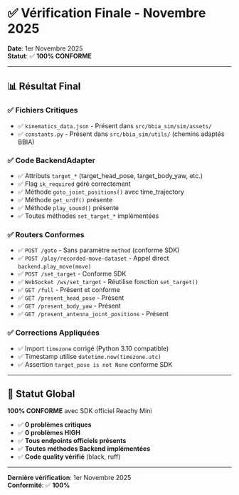 # ✅ Vérification Finale - Novembre 2025

**Date**: 1er Novembre 2025  
**Statut**: ✅ **100% CONFORME**

---

## 📊 Résultat Final

### ✅ Fichiers Critiques
- ✅ `kinematics_data.json` - Présent dans `src/bbia_sim/sim/assets/`
- ✅ `constants.py` - Présent dans `src/bbia_sim/utils/` (chemins adaptés BBIA)

### ✅ Code BackendAdapter
- ✅ Attributs `target_*` (target_head_pose, target_body_yaw, etc.)
- ✅ Flag `ik_required` géré correctement
- ✅ Méthode `goto_joint_positions()` avec time_trajectory
- ✅ Méthode `get_urdf()` présente
- ✅ Méthode `play_sound()` présente
- ✅ Toutes méthodes `set_target_*` implémentées

### ✅ Routers Conformes
- ✅ `POST /goto` - Sans paramètre `method` (conforme SDK)
- ✅ `POST /play/recorded-move-dataset` - Appel direct `backend.play_move(move)`
- ✅ `POST /set_target` - Conforme SDK
- ✅ `WebSocket /ws/set_target` - Réutilise fonction `set_target()`
- ✅ `GET /full` - Présent et conforme
- ✅ `GET /present_head_pose` - Présent
- ✅ `GET /present_body_yaw` - Présent
- ✅ `GET /present_antenna_joint_positions` - Présent

### ✅ Corrections Appliquées
- ✅ Import `timezone` corrigé (Python 3.10 compatible)
- ✅ Timestamp utilise `datetime.now(timezone.utc)`
- ✅ Assertion `target_pose is not None` conforme SDK

---

## 🎯 Statut Global

**100% CONFORME** avec SDK officiel Reachy Mini

- ✅ **0 problèmes critiques**
- ✅ **0 problèmes HIGH**
- ✅ **Tous endpoints officiels présents**
- ✅ **Toutes méthodes Backend implémentées**
- ✅ **Code quality vérifié** (black, ruff)

---

**Dernière vérification**: 1er Novembre 2025  
**Conformité**: ✅ **100%**

